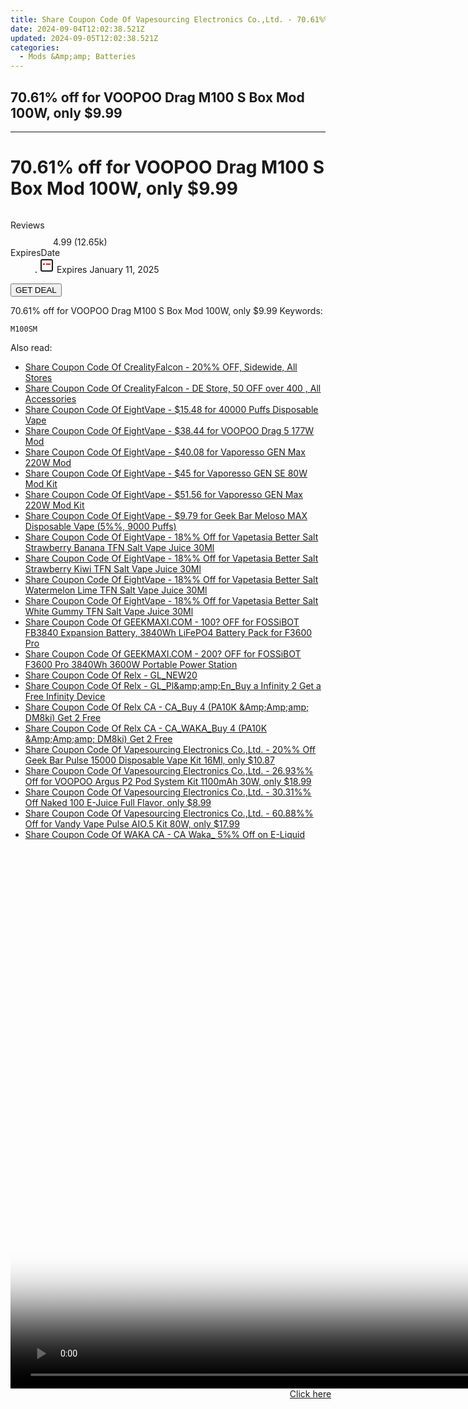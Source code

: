 ```yaml
---
title: Share Coupon Code Of Vapesourcing Electronics Co.,Ltd. - 70.61%% Off for VOOPOO Drag M100 S Box Mod 100W, only $9.99
date: 2024-09-04T12:02:38.521Z
updated: 2024-09-05T12:02:38.521Z
categories:
  - Mods &Amp;amp; Batteries
---
```


## 70.61% off for VOOPOO Drag M100 S Box Mod 100W, only $9.99

<hr>
<main class="px-4 py-6 sm:p-6 md:px-8 md:py-10">
  <div class="mx-auto grid max-w-4xl grid-cols-1 lg:max-w-5xl lg:grid-cols-2 lg:gap-x-20">
    <div class="relative col-start-1 row-start-1 flex flex-col-reverse rounded-lg bg-gradient-to-t from-black/75 via-black/0 p-3 sm:row-start-2 sm:bg-none sm:p-0 lg:row-start-1">
      <h1 class="mt-1 text-lg font-semibold text-white sm:text-slate-900 md:text-2xl dark:sm:text-white">70.61% off for VOOPOO Drag M100 S Box Mod 100W, only $9.99</h1>
    </div>
        <div class="col-start-1 col-end-3 row-start-1 grid gap-4 sm:mb-6 sm:grid-cols-4 lg:col-start-2 lg:row-span-6 lg:row-end-6 lg:mb-0 lg:gap-6">
      <img src="https://static.shareasale.com/image/90958/deal/000000_1683702545660.png" alt="" class="h-60 w-full rounded-lg object-cover sm:col-span-2 sm:h-52 lg:col-span-full" loading="lazy" />
    </div>
        <dl class="row-start-2 mt-4 flex items-center text-xs font-medium sm:row-start-3 sm:mt-1 md:mt-2.5 lg:row-start-2">
      <dt class="sr-only">Reviews</dt>
      <dd class="flex items-center text-indigo-600 dark:text-indigo-400">
        <svg width="24" height="24" fill="none" aria-hidden="true" class="mr-1 stroke-current dark:stroke-indigo-500">
          <path d="m12 5 2 5h5l-4 4 2.103 5L12 16l-5.103 3L9 14l-4-4h5l2-5Z" stroke-width="2" stroke-linecap="round" stroke-linejoin="round" />
        </svg>
        <span>4.99 <span class="font-normal text-slate-400">(12.65k)</span></span>
      </dd>
      <dt class="sr-only">ExpiresDate</dt>
      <dd class="flex items-center">
        <svg width="2" height="2" aria-hidden="true" fill="currentColor" class="mx-3 text-slate-300">
          <circle cx="1" cy="1" r="1" />
        </svg>
        <svg width="24" height="24" viewBox="0 0 24 24" fill="none" stroke="currentColor" stroke-width="2">
          <rect x="3" y="3" width="18" height="18" rx="2" fill="#fff" />
          <path d="M6 10L18 10" stroke="red" stroke-width="2" fill="none" />
          <path d="M10 6L10 18" stroke="#fff" stroke-width="2" fill="none" />
        </svg>
        Expires January 11, 2025      </dd>
    </dl>
    <div class="col-start-1 row-start-3 mt-4 self-center sm:col-start-2 sm:row-span-2 sm:row-start-2 sm:mt-0 lg:col-start-1 lg:row-start-3 lg:row-end-4 lg:mt-6">
      <button type="button" onClick="javascript:window.open(decodeURIComponent('https%3A%2F%2Fwww.shareasale.com%2Fu.cfm%3Fd%3D1028474%26m%3D90958%26u%3D4338022'), '_blank');void(0);" class="rounded-lg bg-red-600 px-3 py-2 text-sm font-medium leading-6 text-white">GET DEAL</button>
    </div>
    <p class="col-start-1 mt-4 text-sm leading-6 sm:col-span-2 lg:col-span-1 lg:row-start-4 lg:mt-6 dark:text-slate-400">70.61% off for VOOPOO Drag M100 S Box Mod 100W, only $9.99 Keywords: </p>
    <p class="mt-4">
      <code class="bg-purple-900 p-4 text-sm font-bold tracking-widest text-white">M100SM</code>
    </p>
  </div>
</main>
<span class="atpl-alsoreadstyle">Also read:</span>
<div><ul>
<li><a href="https://coupons.techidaily.com/coupon-1227817-share-150021-sale/"><u>Share Coupon Code Of CrealityFalcon - 20%% OFF, Sidewide, All Stores</u></a></li>
<li><a href="https://coupons.techidaily.com/coupon-1228562-share-150021-sale/"><u>Share Coupon Code Of CrealityFalcon - DE Store, 50 OFF over 400 , All Accessories</u></a></li>
<li><a href="https://coupons.techidaily.com/coupon-1228019-share-59344-sale/"><u>Share Coupon Code Of EightVape - $15.48 for 40000 Puffs Disposable Vape</u></a></li>
<li><a href="https://coupons.techidaily.com/coupon-1228120-share-59344-sale/"><u>Share Coupon Code Of EightVape - $38.44 for VOOPOO Drag 5 177W Mod</u></a></li>
<li><a href="https://coupons.techidaily.com/coupon-1228121-share-59344-sale/"><u>Share Coupon Code Of EightVape - $40.08 for Vaporesso GEN Max 220W Mod</u></a></li>
<li><a href="https://coupons.techidaily.com/coupon-1228095-share-59344-sale/"><u>Share Coupon Code Of EightVape - $45 for Vaporesso GEN SE 80W Mod Kit</u></a></li>
<li><a href="https://coupons.techidaily.com/coupon-1228096-share-59344-sale/"><u>Share Coupon Code Of EightVape - $51.56 for Vaporesso GEN Max 220W Mod Kit</u></a></li>
<li><a href="https://coupons.techidaily.com/coupon-1080612-share-59344-sale/"><u>Share Coupon Code Of EightVape - $9.79 for Geek Bar Meloso MAX Disposable Vape (5%%, 9000 Puffs)</u></a></li>
<li><a href="https://coupons.techidaily.com/coupon-1227848-share-59344-sale/"><u>Share Coupon Code Of EightVape - 18%% Off for Vapetasia Better Salt Strawberry Banana TFN Salt Vape Juice 30Ml</u></a></li>
<li><a href="https://coupons.techidaily.com/coupon-1227847-share-59344-sale/"><u>Share Coupon Code Of EightVape - 18%% Off for Vapetasia Better Salt Strawberry Kiwi TFN Salt Vape Juice 30Ml</u></a></li>
<li><a href="https://coupons.techidaily.com/coupon-1227846-share-59344-sale/"><u>Share Coupon Code Of EightVape - 18%% Off for Vapetasia Better Salt Watermelon Lime TFN Salt Vape Juice 30Ml</u></a></li>
<li><a href="https://coupons.techidaily.com/coupon-1227845-share-59344-sale/"><u>Share Coupon Code Of EightVape - 18%% Off for Vapetasia Better Salt White Gummy TFN Salt Vape Juice 30Ml</u></a></li>
<li><a href="https://coupons.techidaily.com/coupon-1227829-share-77450-sale/"><u>Share Coupon Code Of GEEKMAXI.COM - 100? OFF for FOSSiBOT FB3840 Expansion Battery, 3840Wh LiFePO4 Battery Pack for F3600 Pro</u></a></li>
<li><a href="https://coupons.techidaily.com/coupon-1227828-share-77450-sale/"><u>Share Coupon Code Of GEEKMAXI.COM - 200? OFF for FOSSiBOT F3600 Pro 3840Wh 3600W Portable Power Station</u></a></li>
<li><a href="https://coupons.techidaily.com/coupon-1227821-share-92020-sale/"><u>Share Coupon Code Of Relx - GL_NEW20</u></a></li>
<li><a href="https://coupons.techidaily.com/coupon-1120725-share-92020-sale/"><u>Share Coupon Code Of Relx - GL_Pl&amp;amp;amp;En_Buy a Infinity 2 Get a Free Infinity Device</u></a></li>
<li><a href="https://coupons.techidaily.com/coupon-1225731-share-92020-sale/"><u>Share Coupon Code Of Relx CA - CA_Buy 4 (PA10K &Amp;Amp;amp; DM8ki) Get 2 Free</u></a></li>
<li><a href="https://coupons.techidaily.com/coupon-1225732-share-92020-sale/"><u>Share Coupon Code Of Relx CA - CA_WAKA_Buy 4 (PA10K &Amp;Amp;amp; DM8ki) Get 2 Free</u></a></li>
<li><a href="https://coupons.techidaily.com/coupon-1065605-share-90958-sale/"><u>Share Coupon Code Of Vapesourcing Electronics Co.,Ltd. - 20%% Off Geek Bar Pulse 15000 Disposable Vape Kit 16Ml, only $10.87</u></a></li>
<li><a href="https://coupons.techidaily.com/coupon-1097106-share-90958-sale/"><u>Share Coupon Code Of Vapesourcing Electronics Co.,Ltd. - 26.93%% Off for VOOPOO Argus P2 Pod System Kit 1100mAh 30W, only $18.99</u></a></li>
<li><a href="https://coupons.techidaily.com/coupon-1227833-share-90958-sale/"><u>Share Coupon Code Of Vapesourcing Electronics Co.,Ltd. - 30.31%% Off Naked 100 E-Juice Full Flavor, only $8.99</u></a></li>
<li><a href="https://coupons.techidaily.com/coupon-928013-share-90958-sale/"><u>Share Coupon Code Of Vapesourcing Electronics Co.,Ltd. - 60.88%% Off for Vandy Vape Pulse AIO.5 Kit 80W, only $17.99</u></a></li>
<li><a href="https://coupons.techidaily.com/coupon-1123042-share-92020-sale/"><u>Share Coupon Code Of WAKA CA - CA Waka_ 5%% Off on E-Liquid</u></a></li>
</ul></div>

<ins class="adsbygoogle"
      style="display:block"
      data-ad-client="ca-pub-7571918770474297"
      data-ad-slot="8358498916"
      data-ad-format="auto"
      data-full-width-responsive="true"></ins>
<!-- affiliate ads begin -->
<span id="701707">
					<video width="1536" height="864" style="cursor:pointer"
           poster="//a.impactradius-go.com/display-clicktoplayimage/701707.png"
           onclick="if(!this.playClicked){this.play();this.setAttribute('controls',true);this.playClicked=true;}">
	   <source src="//a.impactradius-go.com/display-ad/7443-701707">
	   <img src="//a.impactradius-go.com/display-clicktoplayimage/701707.png" style="border: none; height: 100%; width: 100%; object-fit: contain">
	</video>
	<div style="width:960px;text-align:center"><a href="javascript:window.open(decodeURIComponent('https%3A%2F%2Fappsumo.8odi.net%2Fc%2F5597632%2F701707%2F7443'), '_blank');void(0);">Click here</a></div>
</span>
<img height="0" width="0" src="https://imp.pxf.io/i/5597632/701707/7443" style="position:absolute;visibility:hidden;" border="0" />
<!-- affiliate ads end -->